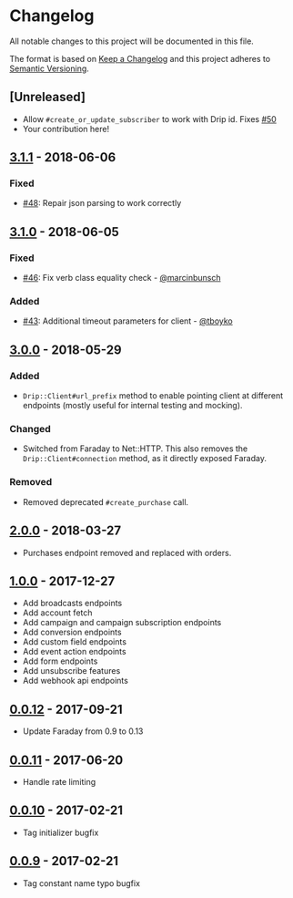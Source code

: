 # Changelog
All notable changes to this project will be documented in this file.

The format is based on [Keep a Changelog](http://keepachangelog.com/en/1.0.0/)
and this project adheres to [Semantic Versioning](http://semver.org/spec/v2.0.0.html).

## [Unreleased]

[master]: https://github.com/DripEmail/drip-ruby/compare/v3.1.1...HEAD

- Allow `#create_or_update_subscriber` to work with Drip id. Fixes [#50](https://github.com/DripEmail/drip-ruby/issues/50)
- Your contribution here!

## [3.1.1] - 2018-06-06

[3.1.1]: https://github.com/DripEmail/drip-ruby/compare/v3.1.0...v3.1.1

### Fixed

- [#48](https://github.com/DripEmail/drip-ruby/issues/48): Repair json parsing to work correctly

## [3.1.0] - 2018-06-05

[3.1.0]: https://github.com/DripEmail/drip-ruby/compare/v3.0.0...v3.1.0

### Fixed
- [#46](https://github.com/DripEmail/drip-ruby/pull/46): Fix verb class equality check - [@marcinbunsch](https://github.com/marcinbunsch)

### Added
- [#43](https://github.com/DripEmail/drip-ruby/pull/43): Additional timeout parameters for client - [@tboyko](https://github.com/tboyko)

## [3.0.0] - 2018-05-29

[3.0.0]: https://github.com/DripEmail/drip-ruby/compare/v2.0.0...v3.0.0

### Added
- `Drip::Client#url_prefix` method to enable pointing client at different endpoints (mostly useful for internal testing and mocking).

### Changed
- Switched from Faraday to Net::HTTP. This also removes the `Drip::Client#connection` method, as it directly exposed Faraday.

### Removed
- Removed deprecated `#create_purchase` call.

## [2.0.0] - 2018-03-27

[2.0.0]: https://github.com/DripEmail/drip-ruby/compare/v1.0.0...v2.0.0

- Purchases endpoint removed and replaced with orders.

## [1.0.0] - 2017-12-27

[1.0.0]: https://github.com/DripEmail/drip-ruby/compare/v0.0.12...v1.0.0

- Add broadcasts endpoints
- Add account fetch
- Add campaign and campaign subscription endpoints
- Add conversion endpoints
- Add custom field endpoints
- Add event action endpoints
- Add form endpoints
- Add unsubscribe features
- Add webhook api endpoints

## [0.0.12] - 2017-09-21

[0.0.12]: https://github.com/DripEmail/drip-ruby/compare/v0.0.11...v0.0.12

- Update Faraday from 0.9 to 0.13

## [0.0.11] - 2017-06-20

[0.0.11]: https://github.com/DripEmail/drip-ruby/compare/v0.0.10...v0.0.11

- Handle rate limiting

## [0.0.10] - 2017-02-21

[0.0.10]: https://github.com/DripEmail/drip-ruby/compare/v0.0.9...v0.0.10

- Tag initializer bugfix

## [0.0.9] - 2017-02-21

[0.0.9]: https://github.com/DripEmail/drip-ruby/compare/v0.0.8...v0.0.9

- Tag constant name typo bugfix
